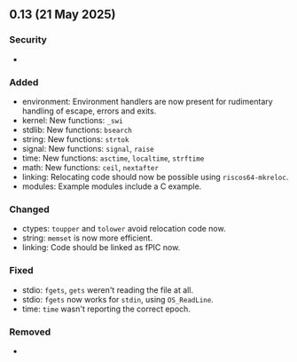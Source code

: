 ## 0.13 (21 May 2025)

### Security
- 

### Added
- environment: Environment handlers are now present for rudimentary handling of escape, errors and exits.
- kernel: New functions: `_swi`
- stdlib: New functions: `bsearch`
- string: New functions: `strtok`
- signal: New functions: `signal`, `raise`
- time: New functions: `asctime`, `localtime`, `strftime`
- math: New functions: `ceil`, `nextafter`
- linking: Relocating code should now be possible using `riscos64-mkreloc`.
- modules: Example modules include a C example.

### Changed
- ctypes: `toupper` and `tolower` avoid relocation code now.
- string: `memset` is now more efficient.
- linking: Code should be linked as fPIC now.

### Fixed
- stdio: `fgets`, `gets` weren't reading the file at all.
- stdio: `fgets` now works for `stdin`, using `OS_ReadLine`.
- time: `time` wasn't reporting the correct epoch.

### Removed
- 
